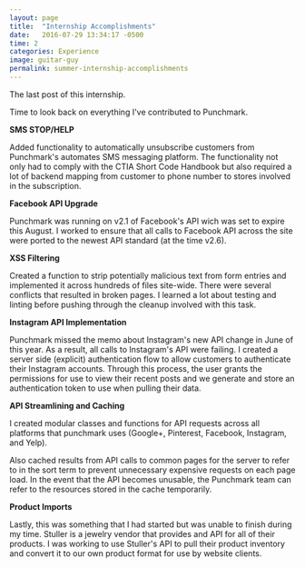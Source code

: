 ```yaml
---
layout: page
title:  "Internship Accomplishments"
date:   2016-07-29 13:34:17 -0500
time: 2 
categories: Experience
image: guitar-guy
permalink: summer-internship-accomplishments
---
```

The last post of this internship.

Time to look back on everything I've contributed to Punchmark.

**SMS STOP/HELP**

Added functionality to automatically unsubscribe customers from Punchmark's automates SMS messaging platform. The functionality not only had to comply with the CTIA Short Code Handbook but also required a lot of backend mapping from customer to phone number to stores involved in the subscription.

**Facebook API Upgrade**

Punchmark was running on v2.1 of Facebook's API wich was set to expire this August. I worked to ensure that all calls to Facebook API across the site were ported to the newest API standard (at the time v2.6).

**XSS Filtering**

Created a function to strip potentially malicious text from form entries and implemented it across hundreds of files site-wide. There were several conflicts that resulted in broken pages. I learned a lot about testing and linting before pushing through the cleanup involved with this task.

**Instagram API Implementation**

Punchmark missed the memo about Instagram's new API change in June of this year. As a result, all calls to Instagram's API were failing. I created a server side (explicit) authentication flow to allow customers to authenticate their Instagram accounts. Through this process, the user grants the permissions for use to view their  recent posts and we generate and store an authentication token to use when pulling their data. 

**API Streamlining and Caching**

I created modular classes and functions for API requests across all platforms that punchmark uses (Google+, Pinterest, Facebook, Instagram, and Yelp). 

Also cached results from API calls to common pages for the server to refer to in the sort term to prevent unnecessary expensive requests on each page load. In the event that the API becomes unusable, the Punchmark team can refer to the resources stored in the cache temporarily. 

**Product Imports**

Lastly, this was something that I had started but was unable to finish during my time. Stuller is a jewelry vendor that provides and API for all of their products. I was working to use Stuller's API to pull their product inventory and convert it to our own product format for use by website clients. 



